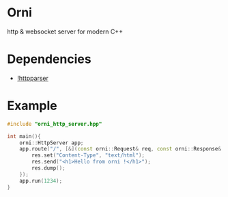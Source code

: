 # Orni
http &amp; websocket server for modern C++
# Dependencies
- [!httpparser](https://github.com/nekipelov/httpparser)

# Example


```cpp
#include "orni_http_server.hpp"

int main(){
    orni::HttpServer app;
    app.route("/", [&](const orni::Request& req, const orni::Response& res){
        res.set("Content-Type", "text/html");
        res.send("<h1>Hello from orni !</h1>");
        res.dump();
    });
    app.run(1234);
}
```
